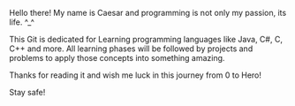 Hello there! My name is Caesar and programming is not only my passion, its life. ^_^

This Git is dedicated for Learning programming languages like Java, C#, C, C++ and more.
All learning phases will be followed by projects and problems to apply those concepts into something amazing.

Thanks for reading it and wish me luck in this journey from 0 to Hero!

Stay safe! 
